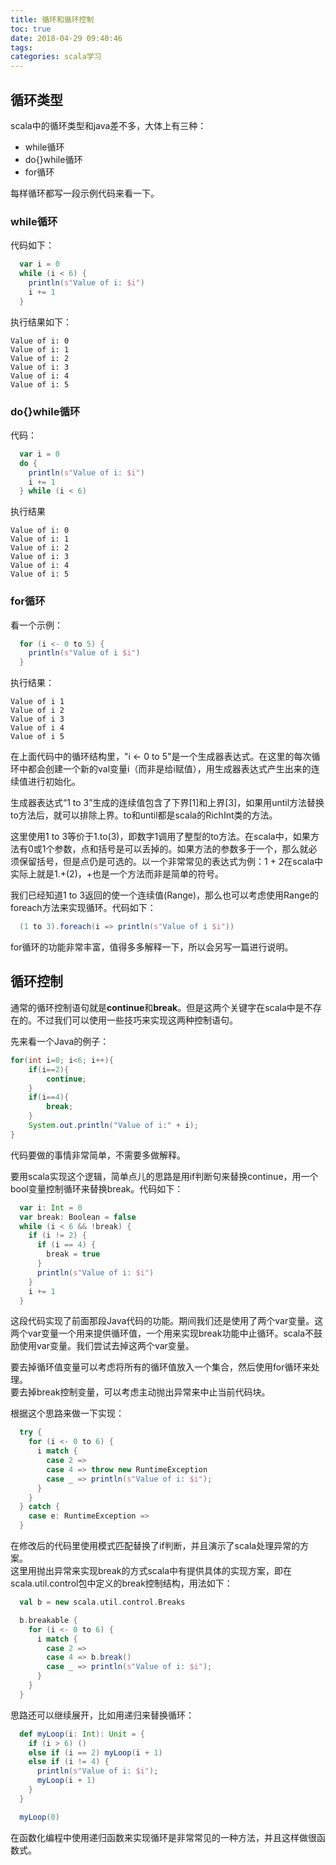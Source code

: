 ```yaml
---
title: 循环和循环控制
toc: true
date: 2018-04-29 09:40:46
tags:
categories: scala学习
---
```



## 循环类型  
scala中的循环类型和java差不多，大体上有三种：  
* while循环
* do{}while循环
* for循环

每样循环都写一段示例代码来看一下。  

### while循环  
代码如下：
```scala
  var i = 0
  while (i < 6) {
    println(s"Value of i: $i")
    i += 1
  }
```
执行结果如下：
```text
Value of i: 0
Value of i: 1
Value of i: 2
Value of i: 3
Value of i: 4
Value of i: 5
```
### do{}while循环  
代码：
```scala
  var i = 0
  do {
    println(s"Value of i: $i")
    i += 1
  } while (i < 6)
```
执行结果
```text
Value of i: 0
Value of i: 1
Value of i: 2
Value of i: 3
Value of i: 4
Value of i: 5
```
### for循环  
看一个示例：
```scala
  for (i <- 0 to 5) {
    println(s"Value of i $i")
  }
```
执行结果：
```text
Value of i 1
Value of i 2
Value of i 3
Value of i 4
Value of i 5
```

在上面代码中的循环结构里，"i <- 0 to 5"是一个生成器表达式。在这里的每次循环中都会创建一个新的val变量i（而非是给i赋值），用生成器表达式产生出来的连续值进行初始化。  

生成器表达式“1 to 3”生成的连续值包含了下界[1]和上界[3]，如果用until方法替换to方法后，就可以排除上界。to和until都是scala的RichInt类的方法。

这里使用1 to 3等价于1.to(3)，即数字1调用了整型的to方法。在scala中，如果方法有0或1个参数，点和括号是可以丢掉的。如果方法的参数多于一个，那么就必须保留括号，但是点仍是可选的。以一个非常常见的表达式为例：1 + 2在scala中实际上就是1.+(2)，+也是一个方法而非是简单的符号。

我们已经知道1 to 3返回的使一个连续值(Range)，那么也可以考虑使用Range的foreach方法来实现循环。代码如下：
```scala
  (1 to 3).foreach(i => println(s"Value of i $i"))
```

for循环的功能非常丰富，值得多多解释一下，所以会另写一篇进行说明。

## 循环控制 
通常的循环控制语句就是**continue**和**break**。但是这两个关键字在scala中是不存在的。不过我们可以使用一些技巧来实现这两种控制语句。  

先来看一个Java的例子：
```java
for(int i=0; i<6; i++){
    if(i==2){
        continue;
    }
    if(i==4){
        break;
    }
    System.out.println("Value of i:" + i);
}
```
代码要做的事情非常简单，不需要多做解释。  

要用scala实现这个逻辑，简单点儿的思路是用if判断句来替换continue，用一个bool变量控制循环来替换break。代码如下：
```scala
  var i: Int = 0
  var break: Boolean = false
  while (i < 6 && !break) {
    if (i != 2) {
      if (i == 4) {
        break = true
      }
      println(s"Value of i: $i")
    }
    i += 1
  }
```
这段代码实现了前面那段Java代码的功能。期间我们还是使用了两个var变量。这两个var变量一个用来提供循环值，一个用来实现break功能中止循环。scala不鼓励使用var变量。我们尝试去掉这两个var变量。  

要去掉循环值变量可以考虑将所有的循环值放入一个集合，然后使用for循环来处理。  
要去掉break控制变量，可以考虑主动抛出异常来中止当前代码块。

根据这个思路来做一下实现：  
```scala
  try {
    for (i <- 0 to 6) {
      i match {
        case 2 =>
        case 4 => throw new RuntimeException
        case _ => println(s"Value of i: $i");
      }
    }
  } catch {
    case e: RuntimeException =>
  }
```
在修改后的代码里使用模式匹配替换了if判断，并且演示了scala处理异常的方案。  
这里用抛出异常来实现break的方式scala中有提供具体的实现方案，即在scala.util.control包中定义的break控制结构，用法如下：
```scala
  val b = new scala.util.control.Breaks

  b.breakable {
    for (i <- 0 to 6) {
      i match {
        case 2 =>
        case 4 => b.break()
        case _ => println(s"Value of i: $i");
      }
    }
  }
```

思路还可以继续展开，比如用递归来替换循环：
```scala
  def myLoop(i: Int): Unit = {
    if (i > 6) ()
    else if (i == 2) myLoop(i + 1)
    else if (i != 4) {
      println(s"Value of i: $i");
      myLoop(i + 1)
    }
  }

  myLoop(0)
```
在函数化编程中使用递归函数来实现循环是非常常见的一种方法，并且这样做很函数式。
